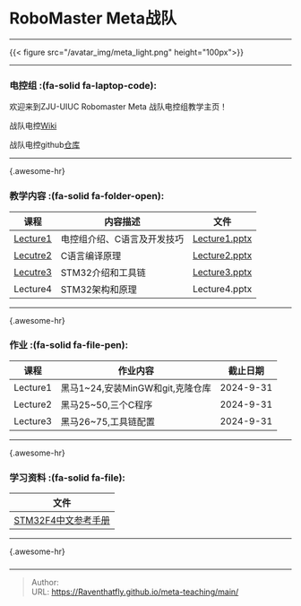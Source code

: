 # RoboMaster Meta战队

---

{{&lt; figure src=&#34;/avatar_img/meta_light.png&#34; height=&#34;100px&#34;&gt;}}

---
### 电控组 :(fa-solid fa-laptop-code):
欢迎来到ZJU-UIUC Robomaster Meta 战队电控组教学主页！

战队电控[Wiki](https://github.com/Meta-Team/Meta-Embedded/wiki)

战队电控github[仓库](https://github.com/Meta-Team/Meta-Embedded/)

---
{.awesome-hr}

### 教学内容 :(fa-solid fa-folder-open):

| 课程                          | 内容描述           | 文件                                                  |
|-----------------------------|----------------|-----------------------------------------------------|
| [Lecture1](/posts/574de11/) | 电控组介绍、C语言及开发技巧 | [Lecture1.pptx](/files/meta-teaching/Lecture1.pptx) |
| [Lecutre2](/posts/bd7db78/) | C语言编译原理        | [Lecture2.pptx](/files/meta-teaching/Lecture2.pptx) |
| [Lecutre3](/posts/2e8f072/) | STM32介绍和工具链    | [Lecture3.pptx](/files/meta-teaching/Lecture3.pptx) |
| Lecture4                    | STM32架构和原理     | Lecture4.pptx                                       |

---
{.awesome-hr}

### 作业 :(fa-solid fa-file-pen):

| 课程       | 作业内容                    | 截止日期      |
|----------|-------------------------|-----------|
| Lecture1 | 黑马1~24,安装MinGW和git,克隆仓库 | 2024-9-31 |
| Lecture2 | 黑马25~50,三个C程序           | 2024-9-31 |
| Lecture3 | 黑马26~75,工具链配置           | 2024-9-31 |
---
{.awesome-hr}

### 学习资料 :(fa-solid fa-file):

| 文件                |
|-------------------|
| [STM32F4中文参考手册](https://github.com/Meta-Team/Datasheets/blob/master/STM32F4/STM32F4xx%E4%B8%AD%E6%96%87%E5%8F%82%E8%80%83%E6%89%8B%E5%86%8C.pdf) |

---
{.awesome-hr}

###


---

> Author:   
> URL: https://Raventhatfly.github.io/meta-teaching/main/  

